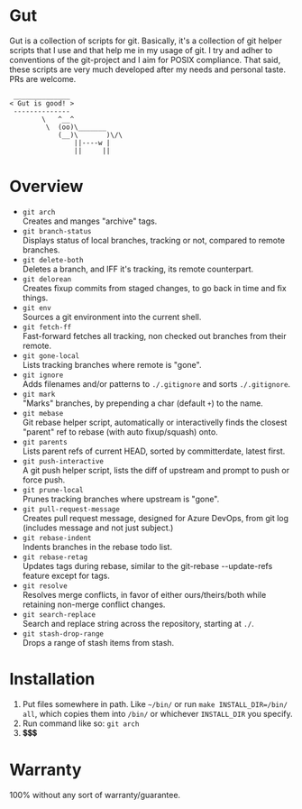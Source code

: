 # Gut

Gut is a collection of scripts for git.
Basically, it's a collection of git helper scripts that I use and that help me
in my usage of git.
I try and adher to conventions of the git-project and I aim for POSIX
compliance.
That said, these scripts are very much developed after my needs and personal taste.
PRs are welcome.

```
 ______________
< Gut is good! >
 --------------
        \   ^__^
         \  (oo)\_______
            (__)\       )\/\
                ||----w |
                ||     ||

```

# Overview
- `git arch`\
Creates and manges "archive" tags.
- `git branch-status`\
Displays status of local branches, tracking or not, compared to remote branches.
- `git delete-both`\
Deletes a branch, and IFF it's tracking, its remote counterpart.
- `git delorean`\
Creates fixup commits from staged changes, to go back in time and fix things.
- `git env`\
Sources a git environment into the current shell.
- `git fetch-ff`\
Fast-forward fetches all tracking, non checked out branches from their remote.
- `git gone-local`\
Lists tracking branches where remote is "gone".
- `git ignore`\
Adds filenames and/or patterns to `./.gitignore` and sorts `./.gitignore`.
- `git mark`\
"Marks" branches, by prepending a char (default `+`) to the name.
- `git mebase`\
Git rebase helper script, automatically or interactivelly finds the closest "parent" ref to rebase (with auto fixup/squash) onto.
- `git parents`\
Lists parent refs of current HEAD, sorted by committerdate, latest first.
- `git push-interactive`\
A git push helper script, lists the diff of upstream and prompt to push or force push.
- `git prune-local`\
Prunes tracking branches where upstream is "gone".
- `git pull-request-message`\
Creates pull request message, designed for Azure DevOps, from git log (includes message and not just subject.)
- `git rebase-indent`\
Indents branches in the rebase todo list.
- `git rebase-retag`\
Updates tags during rebase, similar to the git-rebase --update-refs feature except for tags.
- `git resolve`\
Resolves merge conflicts, in favor of either ours/theirs/both while retaining non-merge conflict changes.
- `git search-replace`\
Search and replace string across the repository, starting at `./`.
- `git stash-drop-range`\
Drops a range of stash items from stash.

# Installation

1. Put files somewhere in path.
Like `~/bin/` or run `make INSTALL_DIR=/bin/ all`,
which copies them into `/bin/` or whichever `INSTALL_DIR` you specify.
2. Run command like so: `git arch`
3. 💲💲💲

# Warranty

100% without any sort of warranty/guarantee.
